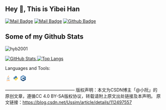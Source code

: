 ## Hey 👋, This is Yibei Han

[![Mail Badge](https://img.shields.io/badge/-hanyibei@umich.edu-c14438?style=flat&logo=Gmail&logoColor=white&link=mailto:hanyibei@umich.edu)](mailto:hanyibei@umich.edu) [![Mail Badge](https://img.shields.io/badge/-hyb_2001@sjtu.edu.cn-c14438?style=flat&link=mailto:hyb_2001@sjtu.edu.cn)](mailto:hyb_2001@sjtu.edu.cn)  [![Github Badge](https://img.shields.io/badge/-hyb2001-grey?style=flat&logo=github&logoColor=white&link=https://github.com/hyb2001/)](https://www.github.com/hyb2001)
## Some of my Github Stats
<p align=left> <img src=https://komarev.com/ghpvc/?username=hyb2001 alt=hyb2001 /> </p>

<a href="https://github.com/hyb2001">
  <img align="center" alt="GitHub Stats" src="https://github-readme-stats.vercel.app/api?username=ryyyc&show_icons=true&include_all_commits=true" />
</a>
<a href="https://github.com/hyb2001">
  <img align="center" alt="Top Langs" src="https://github-readme-stats.vercel.app/api/top-langs/?username=ryyyc&layout=compact" />
</a>

Languages and Tools:

<code><img height="20" src="https://raw.githubusercontent.com/github/explore/80688e429a7d4ef2fca1e82350fe8e3517d3494d/topics/java/java.png" alt="java"></code>
<code><img height="20" src="https://raw.githubusercontent.com/github/explore/80688e429a7d4ef2fca1e82350fe8e3517d3494d/topics/python/python.png" alt="python"></code>
<code><img height="20" src="https://raw.githubusercontent.com/github/explore/80688e429a7d4ef2fca1e82350fe8e3517d3494d/topics/cpp/cpp.png" alt="cpp"></code>


<!--
**Ryyyc/ryyyc** is a ✨ _special_ ✨ repository because its `README.md` (this file) appears on your GitHub profile.

Here are some ideas to get you started:

- 🔭 I’m currently working on ...
- 🌱 I’m currently learning ...
- 👯 I’m looking to collaborate on ...
- 🤔 I’m looking for help with ...
- 💬 Ask me about ...
- 📫 How to reach me: ...
- 😄 Pronouns: ...
- ⚡ Fun fact: ...
-->
————————————————
版权声明：本文为CSDN博主「@小阮」的原创文章，遵循CC 4.0 BY-SA版权协议，转载请附上原文出处链接及本声明。
原文链接：https://blog.csdn.net/Ussim/article/details/112497557
